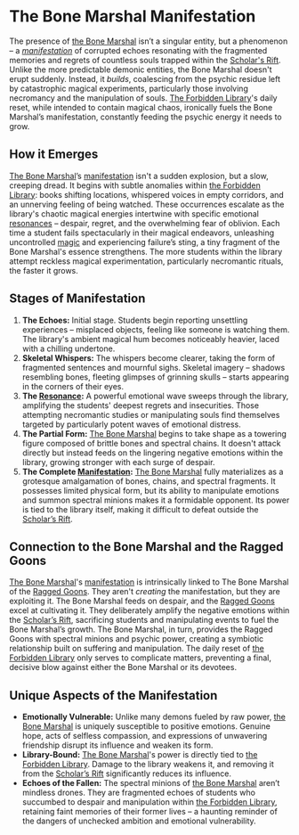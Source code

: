 # The Bone Marshal Manifestation

The presence of [the Bone Marshal](/structure/society/factions/ragged-goons/the-bone-marshal.md) isn’t a singular entity, but a phenomenon – a *[manifestation](/structure/chronological/event/manifestation.md)* of corrupted echoes resonating with the fragmented memories and regrets of countless souls trapped within the [Scholar's Rift](/geography/settlement/enclave/scholars-rift/scholars-rift.md).  Unlike the more predictable demonic entities, the Bone Marshal doesn't erupt suddenly. Instead, it *builds*, coalescing from the psychic residue left by catastrophic magical experiments, particularly those involving necromancy and the manipulation of souls. [The Forbidden Library](/geography/settlement/enclave/scholars-rift/the-forbidden-library.md)'s daily reset, while intended to contain magical chaos, ironically fuels the Bone Marshal’s manifestation, constantly feeding the psychic energy it needs to grow.

## How it Emerges

[The Bone Marshal](/structure/society/factions/ragged-goons/the-bone-marshal.md)’s [manifestation](/structure/chronological/event/manifestation.md) isn't a sudden explosion, but a slow, creeping dread.  It begins with subtle anomalies within [the Forbidden Library](/geography/settlement/enclave/scholars-rift/the-forbidden-library.md): books shifting locations, whispered voices in empty corridors, and an unnerving feeling of being watched. These occurrences escalate as the library's chaotic magical energies intertwine with specific emotional [resonances](/structure/mechanic/resonance.md) – despair, regret, and the overwhelming fear of oblivion.  Each time a student fails spectacularly in their magical endeavors, unleashing uncontrolled [magic](/structure/mechanic/magic.md) and experiencing failure’s sting, a tiny fragment of the Bone Marshal's essence strengthens.  The more students within the library attempt reckless magical experimentation, particularly necromantic rituals, the faster it grows.

## Stages of Manifestation

1.  **The Echoes:**  Initial stage. Students begin reporting unsettling experiences – misplaced objects, feeling like someone is watching them. The library's ambient magical hum becomes noticeably heavier, laced with a chilling undertone.
2.  **Skeletal Whispers:**  The whispers become clearer, taking the form of fragmented sentences and mournful sighs.  Skeletal imagery – shadows resembling bones, fleeting glimpses of grinning skulls – starts appearing in the corners of their eyes.
3.  **The [Resonance](/structure/mechanic/resonance.md):** A powerful emotional wave sweeps through the library, amplifying the students' deepest regrets and insecurities. Those attempting necromantic studies or manipulating souls find themselves targeted by particularly potent waves of emotional distress.
4.  **The Partial Form:**  [The Bone Marshal](/structure/society/factions/ragged-goons/the-bone-marshal.md) begins to take shape as a towering figure composed of brittle bones and spectral chains. It doesn't attack directly but instead feeds on the lingering negative emotions within the library, growing stronger with each surge of despair.
5.  **The Complete [Manifestation](/structure/chronological/event/manifestation.md):** [The Bone Marshal](/structure/society/factions/ragged-goons/the-bone-marshal.md) fully materializes as a grotesque amalgamation of bones, chains, and spectral fragments. It possesses limited physical form, but its ability to manipulate emotions and summon spectral minions makes it a formidable opponent. Its power is tied to the library itself, making it difficult to defeat outside the [Scholar’s Rift](/geography/settlement/enclave/scholars-rift/scholars-rift.md).

## Connection to the Bone Marshal and the Ragged Goons

[The Bone Marshal](/structure/society/factions/ragged-goons/the-bone-marshal.md)'s [manifestation](/structure/chronological/event/manifestation.md) is intrinsically linked to The Bone Marshal of the [Ragged Goons](/generated/political-faction/faction/ragged-goons.md). They aren't *creating* the manifestation, but they are exploiting it. The Bone Marshal feeds on despair, and the [Ragged Goons](/structure/society/factions/ragged-goons.md) excel at cultivating it. They deliberately amplify the negative emotions within the [Scholar’s Rift](/geography/settlement/enclave/scholars-rift/scholars-rift.md), sacrificing students and manipulating events to fuel the Bone Marshal’s growth. The Bone Marshal, in turn, provides the Ragged Goons with spectral minions and psychic power, creating a symbiotic relationship built on suffering and manipulation. The daily reset of [the Forbidden Library](/geography/settlement/enclave/scholars-rift/the-forbidden-library.md) only serves to complicate matters, preventing a final, decisive blow against either the Bone Marshal or its devotees.

## Unique Aspects of the Manifestation

*   **Emotionally Vulnerable:** Unlike many demons fueled by raw power, [the Bone Marshal](/structure/society/factions/ragged-goons/the-bone-marshal.md) is uniquely susceptible to positive emotions.  Genuine hope, acts of selfless compassion, and expressions of unwavering friendship disrupt its influence and weaken its form. 
*   **Library-Bound:** [The Bone Marshal](/structure/society/factions/ragged-goons/the-bone-marshal.md)'s power is directly tied to [the Forbidden Library](/geography/settlement/enclave/scholars-rift/the-forbidden-library.md). Damage to the library weakens it, and removing it from the [Scholar’s Rift](/geography/settlement/enclave/scholars-rift/scholars-rift.md) significantly reduces its influence.
*   **Echoes of the Fallen:** The spectral minions of [the Bone Marshal](/structure/society/factions/ragged-goons/the-bone-marshal.md) aren’t mindless drones. They are fragmented echoes of students who succumbed to despair and manipulation within [the Forbidden Library](/geography/settlement/enclave/scholars-rift/the-forbidden-library.md), retaining faint memories of their former lives – a haunting reminder of the dangers of unchecked ambition and emotional vulnerability.
